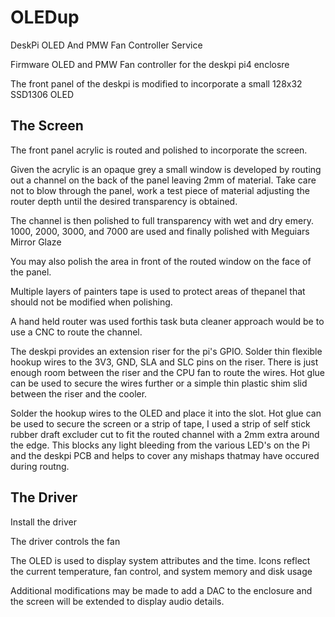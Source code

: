 # OLEDup

DeskPi OLED And PMW Fan Controller Service

Firmware OLED and PMW Fan controller for the deskpi pi4 enclosre

The front panel of the deskpi is modified to incorporate a small 128x32 SSD1306 OLED

## The Screen

The front panel acrylic is routed and polished to incorporate the screen.

Given the acrylic is an opaque grey a small window is developed by routing out a channel on the back of the panel leaving 2mm of material. Take care not to blow through the panel, work a test piece of material adjusting the router depth until the desired transparency is obtained.

The channel is then polished to full transparency with wet and dry emery. 1000, 2000, 3000, and 7000 are used and finally polished with Meguiars Mirror Glaze

You may also polish the area in front of the routed window on the face of the panel.

Multiple layers of painters tape is used to protect areas of thepanel that should not be modified when polishing.

A hand held router was used forthis task buta cleaner approach would be to use a CNC to route the channel.

The deskpi provides an extension riser for the pi's GPIO. Solder thin flexible hookup wires to the 3V3, GND, SLA and SLC pins on the riser. There is just enough room between the riser and the CPU fan to route the wires. Hot glue can be used to secure the wires further or a simple thin plastic shim slid between the riser and the cooler.

Solder the hookup wires to the OLED and place it into the slot. Hot glue can be used to secure the screen or a strip of tape, I used a strip of self stick rubber draft excluder cut to fit the routed channel with a 2mm extra around the edge. This blocks any light bleeding from the various LED's on the Pi and the deskpi PCB and helps to cover any mishaps thatmay have occured during routng.

## The Driver

Install the driver

The driver controls the fan

The OLED is used to display system attributes and the time. Icons reflect the current temperature, fan control, and system memory and disk usage

Additional modifications may be made to add a DAC to the enclosure and the screen will be extended to display audio details.
